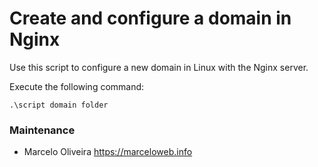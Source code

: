 # Create and configure a domain in Nginx

Use this script to configure a new domain in Linux with the Nginx server.

Execute the following command:

```terminal
.\script domain folder
```

### Maintenance

* Marcelo Oliveira <https://marceloweb.info>

